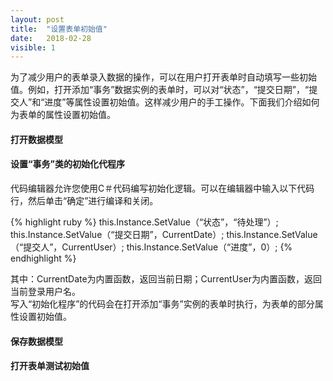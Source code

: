```yaml
---
layout: post
title:  "设置表单初始值"
date:   2018-02-28
visible: 1
---
```


为了减少用户的表单录入数据的操作，可以在用户打开表单时自动填写一些初始值。例如，打开添加“事务”数据实例的表单时，可以对“状态”，“提交日期”，“提交人”和“进度”等属性设置初始值。这样减少用户的手工操作。下面我们介绍如何为表单的属性设置初始值。

#### 打开数据模型

#### 设置“事务”类的初始化代程序

代码编辑器允许您使用C＃代码编写初始化逻辑。可以在编辑器中输入以下代码行，然后单击“确定”进行编译和关闭。

{% highlight ruby %}
this.Instance.SetValue（“状态”，“待处理”）; 
this.Instance.SetValue（“提交日期”，CurrentDate）;
this.Instance.SetValue（“提交人”，CurrentUser）;
this.Instance.SetValue（“进度”，0）;
{% endhighlight %}

其中：CurrentDate为内置函数，返回当前日期；CurrentUser为内置函数，返回当前登录用户名。<br>
写入“初始化程序”的代码会在打开添加“事务”实例的表单时执行，为表单的部分属性设置初始值。

#### 保存数据模型

#### 打开表单测试初始值


